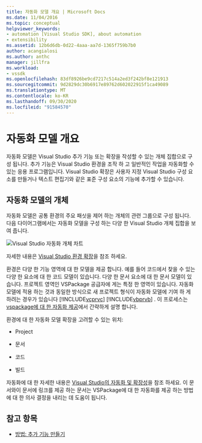 ```yaml
---
title: 자동화 모델 개요 | Microsoft Docs
ms.date: 11/04/2016
ms.topic: conceptual
helpviewer_keywords:
- automation [Visual Studio SDK], about automation
- extensibility
ms.assetid: 12b6d6db-0d22-4aaa-aa7d-1365f759b7b0
author: acangialosi
ms.author: anthc
manager: jillfra
ms.workload:
- vssdk
ms.openlocfilehash: 83df8926be9cd7217c514a2ed3f242bf8e121913
ms.sourcegitcommit: 9d2829dc30b6917e89762d602022915f1ca49089
ms.translationtype: MT
ms.contentlocale: ko-KR
ms.lasthandoff: 09/30/2020
ms.locfileid: "91584570"
---
```

# <a name="automation-model-overview"></a>자동화 모델 개요
자동화 모델은 Visual Studio 추가 기능 또는 확장을 작성할 수 있는 개체 집합으로 구성 됩니다. 추가 기능은 Visual Studio 환경을 조작 하 고 일반적인 작업을 자동화할 수 있는 응용 프로그램입니다. Visual Studio 확장은 사용자 지정 Visual Studio 구성 요소를 만들거나 텍스트 편집기와 같은 표준 구성 요소의 기능에 추가할 수 있습니다.

## <a name="objects-in-the-automation-model"></a>자동화 모델의 개체
 자동화 모델은 공통 환경의 주요 패싯을 제어 하는 개체의 관련 그룹으로 구성 됩니다. 다음 다이어그램에서는 자동화 모델을 구성 하는 다양 한 Visual Studio 개체 집합을 보여 줍니다.

 ![Visual Studio 자동화 개체 차트](../../extensibility/internals/media/vsvisualstudioautomationobjectchart.gif "vsVisualStudioAutomationObjectChart")

 자세한 내용은 [Visual Studio 환경 확장](/previous-versions/esk3eey8(v=vs.140))을 참조 하세요.

 환경은 다양 한 기능 영역에 대 한 모델을 제공 합니다. 예를 들어 코드에서 찾을 수 있는 다양 한 요소에 대 한 코드 모델이 있습니다. 다양 한 문서 요소에 대 한 문서 모델이 있습니다. 프로젝트 영역인 VSPackage 공급자에 게는 특정 한 영역이 있습니다. 자동화 모델에 적용 하는 것과 동일한 방식으로 새 프로젝트 형식이 자동화 모델에 기여 하 게 하려는 경우가 있습니다 [!INCLUDE[vcprvc](../../code-quality/includes/vcprvc_md.md)] [!INCLUDE[vbprvb](../../code-quality/includes/vbprvb_md.md)] . 이 프로세스는 [vspackage에 대 한 자동화 제공](../../extensibility/internals/providing-automation-for-vspackages.md)에서 간략하게 설명 합니다.

 환경에 대 한 자동화 모델 확장을 고려할 수 있는 위치:

- Project

- 문서

- 코드

- 빌드

자동화에 대 한 자세한 내용은 [Visual Studio의 자동화 및 확장성](../../vs-2015/extensibility/extensibility-in-visual-studio.md?view=vs-2015&preserve-view=true)을 참조 하세요. 이 문서와이 문서에 링크를 제공 하는 문서는 VSPackage에 대 한 자동화를 제공 하는 방법에 대 한 의사 결정을 내리는 데 도움이 됩니다.

## <a name="see-also"></a>참고 항목
- [방법: 추가 기능 만들기](/previous-versions/80493a3w(v=vs.140))